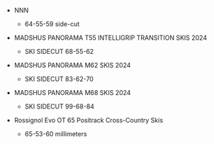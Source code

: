 - NNN
    - 64-55-59 side-cut

- MADSHUS PANORAMA T55 INTELLIGRIP TRANSITION SKIS 2024
    - SKI SIDECUT 68-55-62
- MADSHUS PANORAMA M62 SKIS 2024
    - SKI SIDECUT 83-62-70
- MADSHUS PANORAMA M68 SKIS 2024
    - SKI SIDECUT 99-68-84

- Rossignol Evo OT 65 Positrack Cross-Country Skis
    - 65-53-60 millimeters